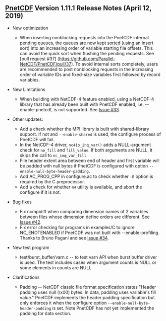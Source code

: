 [PnetCDF](https://parallel-netcdf.github.io) Version 1.11.1 Release Notes (April 12, 2019)
------------------------------------------------------------------------------

* New optimization
  + When inserting nonblocking requests into the PnetCDF internal pending
    queues, the queues are now kept sorted (using an insert sort) into an
    increasing order of variable starting file offsets. This can avoid the
    quick sort when flushing the pending requests. See [pull request #37]
    (https://github.com/Parallel-NetCDF/PnetCDF/pull/37). To avoid internal
    sorts completely, users are recommended to post nonblocking requests in
    the increasing order of variable IDs and fixed-size variables first
    followed by record variables.

* New Limitations
  + When building with NetCDF-4 feature enabled, using a NetCDF-4 library that
    has already been built with PnetCDF enabled, i.e. --enable-pnetcdf, is not
    supported. See [Issue #33](https://github.com/Parallel-NetCDF/PnetCDF/issues/33).

* Other updates:
  + Add a check whether the MPI library is built with shared-library support.
    If not and `--enable-shared` is used, the configure process of PnetCDF will
    fail.
  + In the NetCDF-4 driver, `nc4io_inq_var()` adds a NULL-argument check for
    `no_fill` and `fill_value`. If both arguments are NULL, it skips the call
    to `nc_inq_var_fill`.
  + File header extent area between end of header and first variable will be
    padded with null bytes if PnetCDF is configured with option
    `--enable-null-byte-header-padding`.
  + Add AC_PROG_CPP in configure.ac to check whether `-E` option is required by
    the C preprocessor.
  + Add a check for whether `m4` utility is available, and abort the configure
    if it is not.

* Bug fixes
  + Fix ncmpidiff when comparing dimension names of 2 variables between files
    whose dimension define orders are different. See
    [Issue #42](https://github.com/Parallel-NetCDF/PnetCDF/pull/42).
  + Fix error checking for programs in examples/C to ignore NC_ENOTENABLED
    if PnetCDF was not built with --enable-profiling. Thanks to Bruno Pagani
    and see [Issue #34](https://github.com/Parallel-NetCDF/PnetCDF/issues/34).

* New test program
  + test/burst_buffer/varn.c -- to test varn API when burst buffer driver is
    used. The test includes cases when argument counts is NULL or some elements
    in counts are NULL.

* Clarifications
  + Padding -- NetCDF classic file format specification states "Header padding
    uses null (\x00) bytes. In data, padding uses variable's fill value."
    PnetCDF implements the header padding specification but only enforces it
    when the configure option `--enable-null-byte-header-padding` is set. Note
    PnetCDF has not yet implemented the padding for data section.

